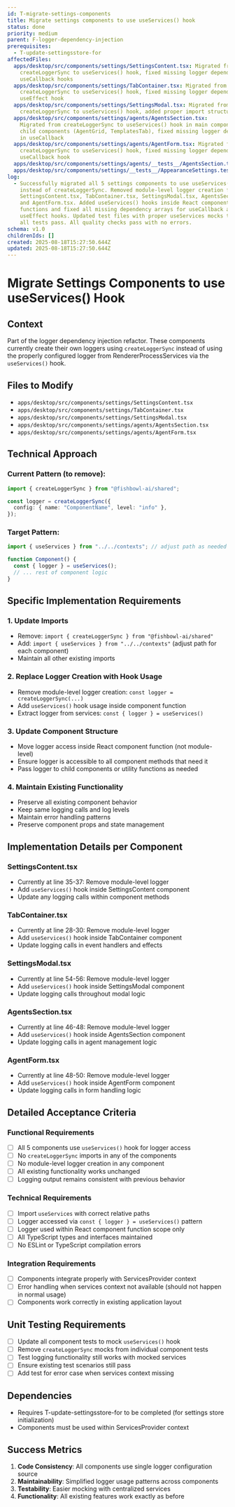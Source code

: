 ```yaml
---
id: T-migrate-settings-components
title: Migrate settings components to use useServices() hook
status: done
priority: medium
parent: F-logger-dependency-injection
prerequisites:
  - T-update-settingsstore-for
affectedFiles:
  apps/desktop/src/components/settings/SettingsContent.tsx: Migrated from
    createLoggerSync to useServices() hook, fixed missing logger dependencies in
    useCallback hooks
  apps/desktop/src/components/settings/TabContainer.tsx: Migrated from
    createLoggerSync to useServices() hook, fixed missing logger dependency in
    useEffect hook
  apps/desktop/src/components/settings/SettingsModal.tsx: Migrated from
    createLoggerSync to useServices() hook, added proper import structure
  apps/desktop/src/components/settings/agents/AgentsSection.tsx:
    Migrated from createLoggerSync to useServices() hook in main component and
    child components (AgentGrid, TemplatesTab), fixed missing logger dependency
    in useCallback
  apps/desktop/src/components/settings/agents/AgentForm.tsx: Migrated from
    createLoggerSync to useServices() hook, fixed missing logger dependency in
    useCallback hook
  apps/desktop/src/components/settings/agents/__tests__/AgentsSection.test.tsx: Added useServices mock to fix failing tests after migration
  apps/desktop/src/components/settings/__tests__/AppearanceSettings.test.tsx: Added useServices mock to fix failing tests after SettingsContent migration
log:
  - Successfully migrated all 5 settings components to use useServices() hook
    instead of createLoggerSync. Removed module-level logger creation from
    SettingsContent.tsx, TabContainer.tsx, SettingsModal.tsx, AgentsSection.tsx,
    and AgentForm.tsx. Added useServices() hooks inside React component
    functions and fixed all missing dependency arrays for useCallback and
    useEffect hooks. Updated test files with proper useServices mocks to ensure
    all tests pass. All quality checks pass with no errors.
schema: v1.0
childrenIds: []
created: 2025-08-18T15:27:50.644Z
updated: 2025-08-18T15:27:50.644Z
---
```


# Migrate Settings Components to use useServices() Hook

## Context

Part of the logger dependency injection refactor. These components currently create their own loggers using `createLoggerSync` instead of using the properly configured logger from RendererProcessServices via the `useServices()` hook.

## Files to Modify

- `apps/desktop/src/components/settings/SettingsContent.tsx`
- `apps/desktop/src/components/settings/TabContainer.tsx`
- `apps/desktop/src/components/settings/SettingsModal.tsx`
- `apps/desktop/src/components/settings/agents/AgentsSection.tsx`
- `apps/desktop/src/components/settings/agents/AgentForm.tsx`

## Technical Approach

### Current Pattern (to remove):

```typescript
import { createLoggerSync } from "@fishbowl-ai/shared";

const logger = createLoggerSync({
  config: { name: "ComponentName", level: "info" },
});
```

### Target Pattern:

```typescript
import { useServices } from "../../contexts"; // adjust path as needed

function Component() {
  const { logger } = useServices();
  // ... rest of component logic
}
```

## Specific Implementation Requirements

### 1. Update Imports

- Remove: `import { createLoggerSync } from "@fishbowl-ai/shared"`
- Add: `import { useServices } from "../../contexts"` (adjust path for each component)
- Maintain all other existing imports

### 2. Replace Logger Creation with Hook Usage

- Remove module-level logger creation: `const logger = createLoggerSync(...)`
- Add `useServices()` hook usage inside component function
- Extract logger from services: `const { logger } = useServices()`

### 3. Update Component Structure

- Move logger access inside React component function (not module-level)
- Ensure logger is accessible to all component methods that need it
- Pass logger to child components or utility functions as needed

### 4. Maintain Existing Functionality

- Preserve all existing component behavior
- Keep same logging calls and log levels
- Maintain error handling patterns
- Preserve component props and state management

## Implementation Details per Component

### SettingsContent.tsx

- Currently at line 35-37: Remove module-level logger
- Add `useServices()` hook inside SettingsContent component
- Update any logging calls within component methods

### TabContainer.tsx

- Currently at line 28-30: Remove module-level logger
- Add `useServices()` hook inside TabContainer component
- Update logging calls in event handlers and effects

### SettingsModal.tsx

- Currently at line 54-56: Remove module-level logger
- Add `useServices()` hook inside SettingsModal component
- Update logging calls throughout modal logic

### AgentsSection.tsx

- Currently at line 46-48: Remove module-level logger
- Add `useServices()` hook inside AgentsSection component
- Update logging calls in agent management logic

### AgentForm.tsx

- Currently at line 48-50: Remove module-level logger
- Add `useServices()` hook inside AgentForm component
- Update logging calls in form handling logic

## Detailed Acceptance Criteria

### Functional Requirements

- [ ] All 5 components use `useServices()` hook for logger access
- [ ] No `createLoggerSync` imports in any of the components
- [ ] No module-level logger creation in any component
- [ ] All existing functionality works unchanged
- [ ] Logging output remains consistent with previous behavior

### Technical Requirements

- [ ] Import `useServices` with correct relative paths
- [ ] Logger accessed via `const { logger } = useServices()` pattern
- [ ] Logger used within React component function scope only
- [ ] All TypeScript types and interfaces maintained
- [ ] No ESLint or TypeScript compilation errors

### Integration Requirements

- [ ] Components integrate properly with ServicesProvider context
- [ ] Error handling when services context not available (should not happen in normal usage)
- [ ] Components work correctly in existing application layout

## Unit Testing Requirements

- [ ] Update all component tests to mock `useServices()` hook
- [ ] Remove `createLoggerSync` mocks from individual component tests
- [ ] Test logging functionality still works with mocked services
- [ ] Ensure existing test scenarios still pass
- [ ] Add test for error case when services context missing

## Dependencies

- Requires T-update-settingsstore-for to be completed (for settings store initialization)
- Components must be used within ServicesProvider context

## Success Metrics

1. **Code Consistency**: All components use single logger configuration source
2. **Maintainability**: Simplified logger usage patterns across components
3. **Testability**: Easier mocking with centralized services
4. **Functionality**: All existing features work exactly as before
